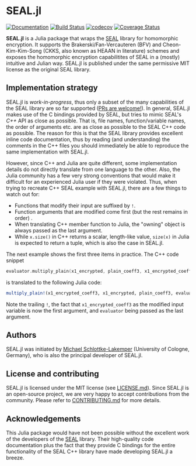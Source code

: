 # SEAL.jl

[![Documentation](https://img.shields.io/badge/docs-dev-blue.svg)](https://sloede.github.io/SEAL.jl/dev)
[![Build Status](https://travis-ci.com/sloede/SEAL.jl.svg?branch=master)](https://travis-ci.com/sloede/SEAL.jl)
[![codecov](https://codecov.io/gh/sloede/SEAL.jl/branch/master/graph/badge.svg?token=CCJ4EO3HW8)](https://codecov.io/gh/sloede/SEAL.jl)
[![Coverage Status](https://coveralls.io/repos/github/sloede/SEAL.jl/badge.svg?branch=master)](https://coveralls.io/github/sloede/SEAL.jl?branch=master)

**SEAL.jl** is a Julia package that wraps the
[SEAL](https://github.com/microsoft/SEAL) library for homomorphic encryption. It
supports the Brakerski/Fan-Vercauteren (BFV) and Cheon-Kim-Kim-Song (CKKS, also
known as HEAAN in literature) schemes and exposes the homomorphic encryption
capabilitites of SEAL in a (mostly) intuitive and Julian way. SEAL.jl is
published under the same permissive MIT license as the original SEAL library.


## Implementation strategy

SEAL.jl is *work-in-progress*, thus only a subset of the many capabilities of
the SEAL library are so far supported ([PRs are welcome!](CONTRIBUTING.md)). In
general, SEAL.jl makes use of the C bindings provided by SEAL, but tries to
mimic SEAL's *C++* API as close as possible. That is, file names,
function/variable names, the order of arguments etc. are as close as
possible to the SEAL C++ code as possible. The reason for this is that the SEAL
library provides excellent inline code documentation, thus by reading (and
understanding) the comments in the C++ files you should immediately be able to
reproduce the same implementation with SEAL.jl.

However, since C++ and Julia are quite different, some implementation details do
not directly translate from one language to the other. Also, the Julia community
has a few very strong conventions that would make it difficult for an
experienced Julia user if they were violated. Thus, when trying to recreate C++
SEAL example with SEAL.jl, there are a few things to watch out for:

* Functions that modify their input are suffixed by `!`.
* Function arguments that are modified come first (but the rest remains in
  order) .
* When translating C++ member function to Julia, the "owning" object is always
  passed as the last argument.
* While `x.size()` in C++ returns a scalar, length-like value, `size(x)` in
  Julia is expected to return a tuple, which is also the case in SEAL.jl.

The next example shows the first three items in practice. The C++ code
snippet
```c++
evaluator.multiply_plain(x1_encrypted, plain_coeff3, x1_encrypted_coeff3);
```
is translated to the following Julia code:
```julia
multiply_plain!(x1_encrypted_coeff3, x1_encrypted, plain_coeff3, evaluator)
```
Note the trailing `!`, the fact that `x1_encrypted_coeff3` as the modified input
variable is now the first argument, and `evaluator` being passed as the last
argument.


## Authors
SEAL.jl was initiated by
[Michael Schlottke-Lakemper](https://www.mi.uni-koeln.de/NumSim/schlottke-lakemper)
(University of Cologne, Germany), who is also the principal developer of
SEAL.jl.


## License and contributing
SEAL.jl is licensed under the MIT license (see [LICENSE.md](LICENSE.md)). Since SEAL.jl is
an open-source project, we are very happy to accept contributions from the
community. Please refer to [CONTRIBUTING.md](CONTRIBUTING.md) for more details.


## Acknowledgements
This Julia package would have not been possible without the excellent work of
the developers of the [SEAL](https://github.com/microsoft/SEAL) library. Their
high-quality code documentation plus the fact that they provide C bindings for
the entire functionality of the SEAL C++ library have made developing SEAL.jl
a breeze.
